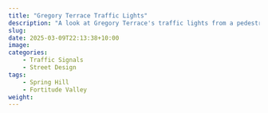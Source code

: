 ```yaml
---
title: "Gregory Terrace Traffic Lights"
description: "A look at Gregory Terrace's traffic lights from a pedestrians perspective." 
slug:
date: 2025-03-09T22:13:38+10:00
image: 
categories:
    - Traffic Signals
    - Street Design
tags:  
    - Spring Hill
    - Fortitude Valley
weight: 
---
```


